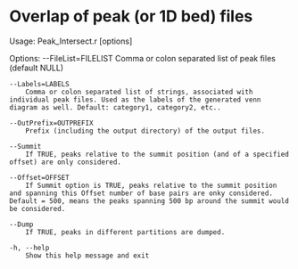 Overlap of peak (or 1D bed) files
==================================


Usage: Peak_Intersect.r [options]


Options:
	--FileList=FILELIST
		Comma or colon separated list of peak files (default NULL)

	--Labels=LABELS
		Comma or colon separated list of strings, associated with individual peak files. Used as the labels of the generated venn diagram as well. Default: category1, category2, etc..

	--OutPrefix=OUTPREFIX
		Prefix (including the output directory) of the output files.

	--Summit
		If TRUE, peaks relative to the summit position (and of a specified offset) are only considered.

	--Offset=OFFSET
		If Summit option is TRUE, peaks relative to the summit position and spanning this Offset number of base pairs are onky considered. Default = 500, means the peaks spanning 500 bp around the summit would be considered.

	--Dump
		If TRUE, peaks in different partitions are dumped.

	-h, --help
		Show this help message and exit


